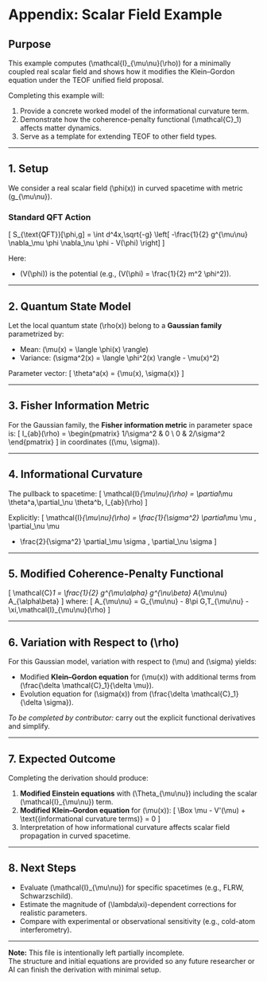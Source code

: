 # Appendix: Scalar Field Example

## Purpose
This example computes \(\mathcal{I}_{\mu\nu}(\rho)\) for a minimally coupled real scalar field and shows how it modifies the Klein–Gordon equation under the TEOF unified field proposal.

Completing this example will:
1. Provide a concrete worked model of the informational curvature term.
2. Demonstrate how the coherence-penalty functional \(\mathcal{C}_1\) affects matter dynamics.
3. Serve as a template for extending TEOF to other field types.

---

## 1. Setup

We consider a real scalar field \(\phi(x)\) in curved spacetime with metric \(g_{\mu\nu}\).

### Standard QFT Action
\[
S_{\text{QFT}}[\phi,g] = \int d^4x\,\sqrt{-g} \left[ -\frac{1}{2} g^{\mu\nu} \nabla_\mu \phi \nabla_\nu \phi - V(\phi) \right]
\]

Here:
- \(V(\phi)\) is the potential (e.g., \(V(\phi) = \frac{1}{2} m^2 \phi^2\)).

---

## 2. Quantum State Model

Let the local quantum state \(\rho(x)\) belong to a **Gaussian family** parametrized by:
- Mean: \(\mu(x) = \langle \phi(x) \rangle\)
- Variance: \(\sigma^2(x) = \langle \phi^2(x) \rangle - \mu(x)^2\)

Parameter vector:
\[
\theta^a(x) = \{\mu(x), \sigma(x)\}
\]

---

## 3. Fisher Information Metric

For the Gaussian family, the **Fisher information metric** in parameter space is:
\[
I_{ab}(\rho) =
\begin{pmatrix}
1/\sigma^2 & 0 \\
0 & 2/\sigma^2
\end{pmatrix}
\]
in coordinates \((\mu, \sigma)\).

---

## 4. Informational Curvature

The pullback to spacetime:
\[
\mathcal{I}_{\mu\nu}(\rho) = \partial_\mu \theta^a\,\partial_\nu \theta^b\, I_{ab}(\rho)
\]

Explicitly:
\[
\mathcal{I}_{\mu\nu}(\rho) =
\frac{1}{\sigma^2} \partial_\mu \mu \, \partial_\nu \mu
+ \frac{2}{\sigma^2} \partial_\mu \sigma \, \partial_\nu \sigma
\]

---

## 5. Modified Coherence-Penalty Functional

\[
\mathcal{C}_1 = \frac{1}{2} g^{\mu\alpha} g^{\nu\beta} A_{\mu\nu} A_{\alpha\beta}
\]
where:
\[
A_{\mu\nu} = G_{\mu\nu} - 8\pi G\,T_{\mu\nu} - \xi\,\mathcal{I}_{\mu\nu}(\rho)
\]

---

## 6. Variation with Respect to \(\rho\)

For this Gaussian model, variation with respect to \(\mu\) and \(\sigma\) yields:
- Modified **Klein–Gordon equation** for \(\mu(x)\) with additional terms from \(\frac{\delta \mathcal{C}_1}{\delta \mu}\).
- Evolution equation for \(\sigma(x)\) from \(\frac{\delta \mathcal{C}_1}{\delta \sigma}\).

*To be completed by contributor:* carry out the explicit functional derivatives and simplify.

---

## 7. Expected Outcome

Completing the derivation should produce:
1. **Modified Einstein equations** with \(\Theta_{\mu\nu}\) including the scalar \(\mathcal{I}_{\mu\nu}\) term.
2. **Modified Klein–Gordon equation** for \(\mu(x)\):
   \[
   \Box \mu - V'(\mu) + \text{(informational curvature terms)} = 0
   \]
3. Interpretation of how informational curvature affects scalar field propagation in curved spacetime.

---

## 8. Next Steps

- Evaluate \(\mathcal{I}_{\mu\nu}\) for specific spacetimes (e.g., FLRW, Schwarzschild).
- Estimate the magnitude of \(\lambda\xi\)-dependent corrections for realistic parameters.
- Compare with experimental or observational sensitivity (e.g., cold-atom interferometry).

---

**Note:** This file is intentionally left partially incomplete.  
The structure and initial equations are provided so any future researcher or AI can finish the derivation with minimal setup.
